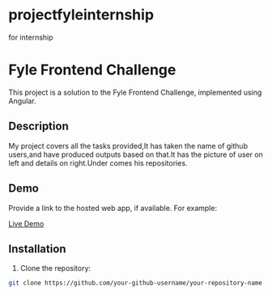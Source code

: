 # projectfyleinternship
for internship
# Fyle Frontend Challenge

This project is a solution to the Fyle Frontend Challenge, implemented using Angular.

## Description

My project covers all the tasks provided,It has taken the name of github users,and have produced outputs based on that.It has the picture of user on left and details on right.Under comes his repositories.

## Demo

Provide a link to the hosted web app, if available. For example:

[Live Demo](https://debanta.github.io/projectfyleinternship/)

## Installation

1. Clone the repository:

```bash
git clone https://github.com/your-github-username/your-repository-name.git
